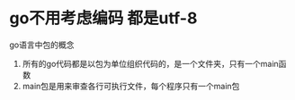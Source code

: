 # go不用考虑编码  都是utf-8

go语言中包的概念
1. 所有的go代码都是以包为单位组织代码的，是一个文件夹，只有一个main函数 
2. main包是用来审查各行可执行文件，每个程序只有一个main包

